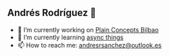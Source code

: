 ## Andrés Rodríguez 👋

- 🔭 I’m currently working on [Plain Concepts Bilbao](https://www.plainconcepts.com/)
- 🌱 I’m currently learning [async things](https://asyncexpert.com/)
- 📫 How to reach me: andresrsanchez@outlook.es


<!--
**andresrsanchez/andresrsanchez** is a ✨ _special_ ✨ repository because its `README.md` (this file) appears on your GitHub profile.

Here are some ideas to get you started:

- 🔭 I’m currently working on ...
- 🌱 I’m currently learning ...
- 👯 I’m looking to collaborate on ...
- 🤔 I’m looking for help with ...
- 💬 Ask me about ...
- 📫 How to reach me: ...
- 😄 Pronouns: ...
- ⚡ Fun fact: ...
-->
